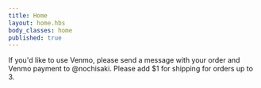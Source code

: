 ```yaml
---
title: Home
layout: home.hbs
body_classes: home
published: true
---
```

If you'd like to use Venmo, please send a message with your order and Venmo payment to @nochisaki. Please add $1 for shipping for orders up to 3.